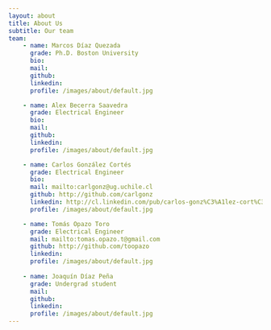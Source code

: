 ```yaml
---
layout: about
title: About Us
subtitle: Our team
team:
    - name: Marcos Díaz Quezada
      grade: Ph.D. Boston University
      bio:
      mail:
      github:
      linkedin:
      profile: /images/about/default.jpg

    - name: Alex Becerra Saavedra
      grade: Electrical Engineer
      bio:
      mail:
      github:
      linkedin:
      profile: /images/about/default.jpg

    - name: Carlos González Cortés
      grade: Electrical Engineer
      bio:
      mail: mailto:carlgonz@ug.uchile.cl
      github: http://github.com/carlgonz
      linkedin: http://cl.linkedin.com/pub/carlos-gonz%C3%A1lez-cort%C3%A9s/51/507/354
      profile: /images/about/default.jpg

    - name: Tomás Opazo Toro
      grade: Electrical Engineer
      mail: mailto:tomas.opazo.t@gmail.com
      github: http://github.com/toopazo
      linkedin: 
      profile: /images/about/default.jpg
      
    - name: Joaquín Díaz Peña
      grade: Undergrad student
      mail: 
      github:
      linkedin:
      profile: /images/about/default.jpg
---
```

